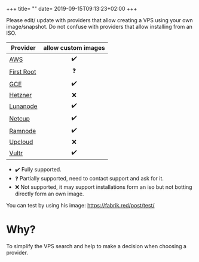 +++
title= ""
date= 2019-09-15T09:13:23+02:00
+++

Please edit/ update with providers that allow creating a VPS using your own
image/snapshot. Do not confuse with providers that allow installing from an ISO.

| Provider | allow custom images |
|----------|:-------------:|
| [AWS](http://aws.amazon.com) | :heavy_check_mark: |
| [First Root](https://first-root.com) |  :question:  |
| [GCE](https://cloud.google.com/compute/) | :heavy_check_mark: |
| [Hetzner](https://hetzner.com) |  :x:  |
| [Lunanode](https://lunanode.com) |  :heavy_check_mark:  |
| [Netcup](https://netcup.eu) |  :heavy_check_mark:  |
| [Ramnode](https://ramnode.com) |  :heavy_check_mark:  |
| [Upcloud](https://upcloud.com/) |  :x:  |
| [Vultr](https://vultr.com) |  :heavy_check_mark:  |

* :heavy_check_mark: Fully supported.
* :question: Partially supported, need to contact support and ask for it.
* :x: Not supported, it may support installations form an iso but not botting directly form an own image.

You can test by using his image: https://fabrik.red/post/test/


# Why?

To simplify the VPS search and help to make a decision when choosing a provider.
